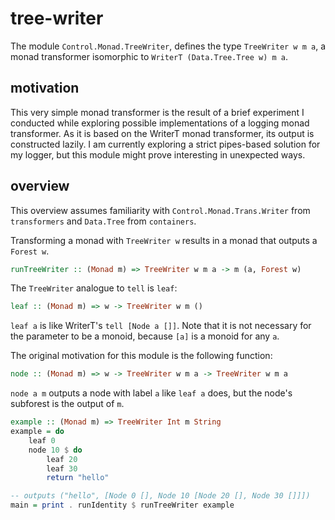 # tree-writer

The module `Control.Monad.TreeWriter`, defines the type `TreeWriter w m a`, a
monad transformer isomorphic to `WriterT (Data.Tree.Tree w) m a`.

## motivation

This very simple monad transformer is the result of a brief experiment I
conducted while exploring possible implementations of a logging monad
transformer. As it is based on the WriterT monad transformer, its output is
constructed lazily. I am currently exploring a strict pipes-based solution for
my logger, but this module might prove interesting in unexpected ways.

## overview

This overview assumes familiarity with `Control.Monad.Trans.Writer` from
`transformers` and `Data.Tree` from `containers`.

Transforming a monad with `TreeWriter w` results in a monad that outputs a
`Forest w`.

```haskell
runTreeWriter :: (Monad m) => TreeWriter w m a -> m (a, Forest w)
```

The `TreeWriter` analogue to `tell` is `leaf`:

```haskell
leaf :: (Monad m) => w -> TreeWriter w m ()
```

`leaf a` is like WriterT's `tell [Node a []]`. Note that it is not necessary
for the parameter to be a monoid, because `[a]` is a monoid for any `a`.

The original motivation for this module is the following function:

```haskell
node :: (Monad m) => w -> TreeWriter w m a -> TreeWriter w m a
```

`node a m` outputs a node with label `a` like `leaf a` does, but the node's
subforest is the output of `m`.

```haskell
example :: (Monad m) => TreeWriter Int m String
example = do
    leaf 0
    node 10 $ do
        leaf 20
        leaf 30
        return "hello"

-- outputs ("hello", [Node 0 [], Node 10 [Node 20 [], Node 30 []]])
main = print . runIdentity $ runTreeWriter example
```
